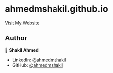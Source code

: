 # ahmedmshakil.github.io
<a href="https://shakilahmed.me/" target="_blank">Visit My Website</a>

## Author

👤 **Shakil Ahmed**

* LinkedIn: [@ahmedmshakil](https://www.linkedin.com/in/ahmedmshakil/)
* GitHub: [@ahmedmshakil](https://github.com/ahmedmshakil)
